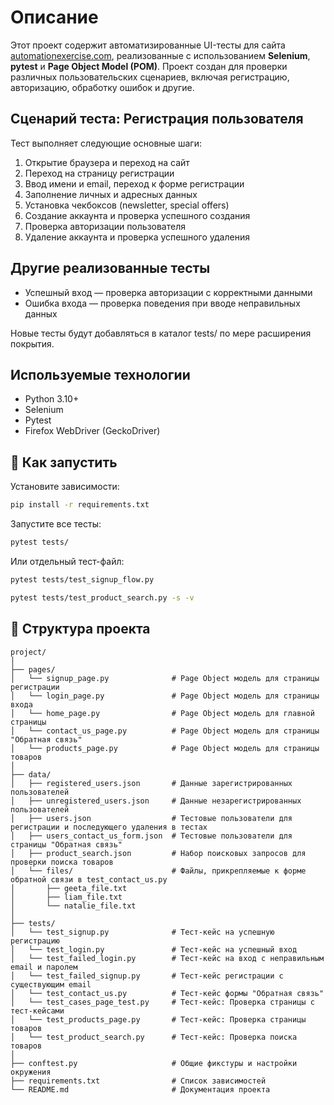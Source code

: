 # Описание

Этот проект содержит автоматизированные UI-тесты для сайта [automationexercise.com](https://automationexercise.com),
реализованные с использованием **Selenium**, **pytest** и **Page Object Model (POM)**.
Проект создан для проверки различных пользовательских сценариев, включая регистрацию, авторизацию, обработку ошибок и другие.

## Сценарий теста: Регистрация пользователя

Тест выполняет следующие основные шаги:

1. Открытие браузера и переход на сайт  
2. Переход на страницу регистрации  
3. Ввод имени и email, переход к форме регистрации  
4. Заполнение личных и адресных данных  
5. Установка чекбоксов (newsletter, special offers)  
6. Создание аккаунта и проверка успешного создания  
7. Проверка авторизации пользователя  
8. Удаление аккаунта и проверка успешного удаления  

## Другие реализованные тесты
- Успешный вход — проверка авторизации с корректными данными
- Ошибка входа — проверка поведения при вводе неправильных данных

Новые тесты будут добавляться в каталог tests/ по мере расширения покрытия.

## Используемые технологии

- Python 3.10+  
- Selenium  
- Pytest  
- Firefox WebDriver (GeckoDriver)  

## 🚀 Как запустить

Установите зависимости:

```bash
pip install -r requirements.txt
```

Запустите все тесты:

```bash
pytest tests/
```

Или отдельный тест-файл:

```bash
pytest tests/test_signup_flow.py

pytest tests/test_product_search.py -s -v
```

## 📁 Структура проекта

```
project/
│
├── pages/
│   └── signup_page.py              # Page Object модель для страницы регистрации
│   └── login_page.py               # Page Object модель для страницы входа
│   └── home_page.py                # Page Object модель для главной страницы 
│   └── contact_us_page.py          # Page Object модель для страницы "Обратная связь"
│   └── products_page.py            # Page Object модель для страницы товаров
│
├── data/
│   ├── registered_users.json       # Данные зарегистрированных пользователей
│   ├── unregistered_users.json     # Данные незарегистрированных пользователей
│   ├── users.json                  # Тестовые пользователи для регистрации и последующего удаления в тестах
│   ├── users_contact_us_form.json  # Тестовые пользователи для страницы "Обратная связь"
│   ├── product_search.json         # Набор поисковых запросов для проверки поиска товаров 
│   └── files/                      # Файлы, прикрепляемые к форме обратной связи в test_contact_us.py
│       ├── geeta_file.txt
│       ├── liam_file.txt
│       └── natalie_file.txt
│
├── tests/
│   └── test_signup.py              # Тест-кейс на успешную регистрацию
│   └── test_login.py               # Тест-кейс на успешный вход
│   └── test_failed_login.py        # Тест-кейс на вход с неправильным email и паролем
│   └── test_failed_signup.py       # Тест-кейс регистрации с существующим email
│   └── test_contact_us.py          # Тест-кейс формы "Обратная связь"
│   └── test_cases_page_test.py     # Тест-кейс: Проверка страницы с тест-кейсами
│   └── test_products_page.py       # Тест-кейс: Проверка страницы товаров
│   └── test_product_search.py      # Тест-кейс: Проверка поиска товаров
│
├── conftest.py                     # Общие фикстуры и настройки окружения
├── requirements.txt                # Список зависимостей
└── README.md                       # Документация проекта


```
